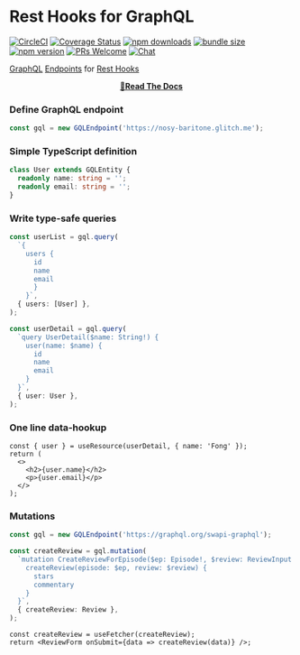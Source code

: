 # Rest Hooks for GraphQL

[![CircleCI](https://circleci.com/gh/coinbase/rest-hooks/tree/master.svg?style=shield)](https://circleci.com/gh/coinbase/rest-hooks)
[![Coverage Status](https://img.shields.io/codecov/c/gh/coinbase/rest-hooks/master.svg?style=flat-square)](https://app.codecov.io/gh/coinbase/rest-hooks?branch=master)
[![npm downloads](https://img.shields.io/npm/dm/@rest-hooks/graphql.svg?style=flat-square)](https://www.npmjs.com/package/@rest-hooks/graphql)
[![bundle size](https://img.shields.io/bundlephobia/minzip/@rest-hooks/graphql?style=flat-square)](https://bundlephobia.com/result?p=@rest-hooks/graphql)
[![npm version](https://img.shields.io/npm/v/@rest-hooks/graphql.svg?style=flat-square)](https://www.npmjs.com/package/@rest-hooks/graphql)
[![PRs Welcome](https://img.shields.io/badge/PRs-welcome-brightgreen.svg?style=flat-square)](http://makeapullrequest.com)
[![Chat](https://img.shields.io/discord/768254430381735967.svg?style=flat-square&colorB=758ED3)](https://discord.gg/35nb8Mz)

[GraphQL](https://graphql.org/) [Endpoints](https://resthooks.io/docs/getting-started/endpoint) for [Rest Hooks](https://resthooks.io)

<div align="center">

**[📖Read The Docs](https://resthooks.io/docs/graphql/usage)**

</div>

### Define GraphQL endpoint

```typescript
const gql = new GQLEndpoint('https://nosy-baritone.glitch.me');
```

### Simple TypeScript definition

```typescript
class User extends GQLEntity {
  readonly name: string = '';
  readonly email: string = '';
}
```

### Write type-safe queries

```typescript
const userList = gql.query(
  `{
    users {
      id
      name
      email
      }
    }`,
  { users: [User] },
);

const userDetail = gql.query(
  `query UserDetail($name: String!) {
    user(name: $name) {
      id
      name
      email
    }
  }`,
  { user: User },
);
```

### One line data-hookup

```tsx
const { user } = useResource(userDetail, { name: 'Fong' });
return (
  <>
    <h2>{user.name}</h2>
    <p>{user.email}</p>
  </>
);
```

### Mutations

```ts
const gql = new GQLEndpoint('https://graphql.org/swapi-graphql');

const createReview = gql.mutation(
  `mutation CreateReviewForEpisode($ep: Episode!, $review: ReviewInput!) {
    createReview(episode: $ep, review: $review) {
      stars
      commentary
    }
  }`,
  { createReview: Review },
);
```

```tsx
const createReview = useFetcher(createReview);
return <ReviewForm onSubmit={data => createReview(data)} />;
```
